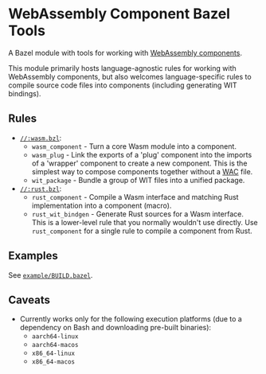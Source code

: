 # WebAssembly Component Bazel Tools

A Bazel module with tools
for working with [WebAssembly components](https://component-model.bytecodealliance.org/).

This module primarily hosts
language-agnostic rules for working with WebAssembly components,
but also welcomes language-specific rules to compile source code files into components
(including generating WIT bindings).

## Rules

- [`//:wasm.bzl`](wasm.bzl):
  * `wasm_component` - Turn a core Wasm module into a component.
  * `wasm_plug` - Link the exports of a 'plug' component
    into the imports of a 'wrapper' component to create a new component.
    This is the simplest way to compose components together
    without a [WAC](https://github.com/bytecodealliance/wac) file.
  * `wit_package` - Bundle a group of WIT files into a unified package.
- [`//:rust.bzl`](rust.bzl):
  * `rust_component` - Compile a Wasm interface and matching Rust implementation
    into a component (macro).
  * `rust_wit_bindgen` - Generate Rust sources for a Wasm interface.
    This is a lower-level rule that you normally wouldn't use directly.
    Use `rust_component` for a single rule to compile a component from Rust.

## Examples

See [`example/BUILD.bazel`](example/BUILD.bazel).

## Caveats

- Currently works only for the following execution platforms
  (due to a dependency on Bash and downloading pre-built binaries):
  * `aarch64-linux`
  * `aarch64-macos`
  * `x86_64-linux`
  * `x86_64-macos`
